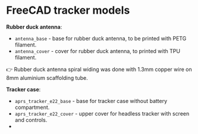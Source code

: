 # FreeCAD tracker models

**Rubber duck antenna**:
- `antenna_base` - base for rubber duck antenna, to be printed with PETG filament.
- `antenna_cover` - cover for rubber duck antenna, to printed with TPU filament.

&#128073; Rubber duck antenna spiral widing was done with 1.3mm copper wire on 8mm aluminium scaffolding tube.

**Tracker case**:
- `aprs_tracker_e22_base` - base for tracker case without battery compartment.
- `aprs_tracker_e22_cover` - upper cover for headless tracker with screen and controls.
- 
